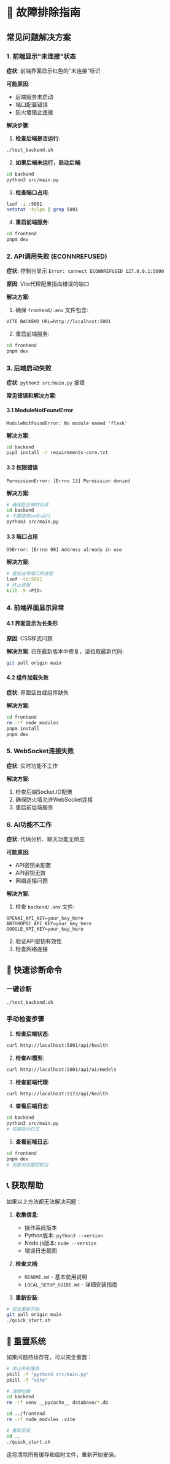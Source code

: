 # 🔧 故障排除指南

## 常见问题解决方案

### 1. 前端显示"未连接"状态

**症状**: 前端界面显示红色的"未连接"标识

**可能原因**:
- 后端服务未启动
- 端口配置错误
- 防火墙阻止连接

**解决步骤**:

1. **检查后端是否运行**:
```bash
./test_backend.sh
```

2. **如果后端未运行，启动后端**:
```bash
cd backend
python3 src/main.py
```

3. **检查端口占用**:
```bash
lsof -i :5001
netstat -tulpn | grep 5001
```

4. **重启前端服务**:
```bash
cd frontend
pnpm dev
```

### 2. API调用失败 (ECONNREFUSED)

**症状**: 控制台显示 `Error: connect ECONNREFUSED 127.0.0.1:5000`

**原因**: Vite代理配置指向错误的端口

**解决方案**:
1. 确保 `frontend/.env` 文件包含:
```env
VITE_BACKEND_URL=http://localhost:5001
```

2. 重启前端服务:
```bash
cd frontend
pnpm dev
```

### 3. 后端启动失败

**症状**: `python3 src/main.py` 报错

**常见错误和解决方案**:

#### 3.1 ModuleNotFoundError
```
ModuleNotFoundError: No module named 'flask'
```

**解决方案**:
```bash
cd backend
pip3 install -r requirements-core.txt
```

#### 3.2 权限错误
```
PermissionError: [Errno 13] Permission denied
```

**解决方案**:
```bash
# 确保在正确的目录
cd backend
# 不要使用sudo运行
python3 src/main.py
```

#### 3.3 端口占用
```
OSError: [Errno 98] Address already in use
```

**解决方案**:
```bash
# 查找占用端口的进程
lsof -ti:5001
# 终止进程
kill -9 <PID>
```

### 4. 前端界面显示异常

#### 4.1 界面显示为长条形
**原因**: CSS样式问题

**解决方案**: 已在最新版本中修复，请拉取最新代码:
```bash
git pull origin main
```

#### 4.2 组件加载失败
**症状**: 界面空白或组件缺失

**解决方案**:
```bash
cd frontend
rm -rf node_modules
pnpm install
pnpm dev
```

### 5. WebSocket连接失败

**症状**: 实时功能不工作

**解决方案**:
1. 检查后端Socket.IO配置
2. 确保防火墙允许WebSocket连接
3. 重启前后端服务

### 6. AI功能不工作

**症状**: 代码分析、聊天功能无响应

**可能原因**:
- API密钥未配置
- API密钥无效
- 网络连接问题

**解决方案**:
1. 检查 `backend/.env` 文件:
```env
OPENAI_API_KEY=your_key_here
ANTHROPIC_API_KEY=your_key_here
GOOGLE_API_KEY=your_key_here
```

2. 验证API密钥有效性
3. 检查网络连接

## 🚀 快速诊断命令

### 一键诊断
```bash
./test_backend.sh
```

### 手动检查步骤

1. **检查后端状态**:
```bash
curl http://localhost:5001/api/health
```

2. **检查AI模型**:
```bash
curl http://localhost:5001/api/ai/models
```

3. **检查前端代理**:
```bash
curl http://localhost:5173/api/health
```

4. **查看后端日志**:
```bash
cd backend
python3 src/main.py
# 观察启动日志
```

5. **查看前端日志**:
```bash
cd frontend
pnpm dev
# 观察浏览器控制台
```

## 📞 获取帮助

如果以上方法都无法解决问题：

1. **收集信息**:
   - 操作系统版本
   - Python版本: `python3 --version`
   - Node.js版本: `node --version`
   - 错误日志截图

2. **检查文档**:
   - `README.md` - 基本使用说明
   - `LOCAL_SETUP_GUIDE.md` - 详细安装指南

3. **重新安装**:
```bash
# 完全重新开始
git pull origin main
./quick_start.sh
```

## 🔄 重置系统

如果问题持续存在，可以完全重置：

```bash
# 停止所有服务
pkill -f "python3 src/main.py"
pkill -f "vite"

# 清理依赖
cd backend
rm -rf venv __pycache__ database/*.db

cd ../frontend
rm -rf node_modules .vite

# 重新安装
cd ..
./quick_start.sh
```

这将清除所有缓存和临时文件，重新开始安装。

